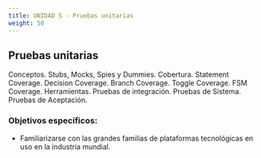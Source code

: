 ```yaml
---
title: UNIDAD 5 - Pruebas unitarias
weight: 50
---
```


## Pruebas unitarias

Conceptos. Stubs, Mocks, Spies y Dummies. Cobertura. Statement Coverage. Decision Coverage. Branch Coverage. Toggle Coverage. FSM Coverage. Herramientas. Pruebas de integración. Pruebas de Sistema. Pruebas de Aceptación.

### Objetivos específicos:

- Familiarizarse con las grandes familias de plataformas tecnológicas en uso en la industria mundial.
